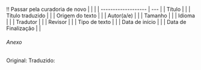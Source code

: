 !! Passar pela curadoria de novo
|                     |     |
| ------------------- | --- |
| Título              |     |
| Título traduzido    |     |
| Origem do texto     |     |
| Autor(a/e)          |     |
| Tamanho             |     |
| Idioma              |     |
| Tradutor            |     |
| Revisor             |     |
| Tipo de texto       |     |
| Data de início      |     |
| Data de Finalização |     |

###### Anexo
Original: 
Traduzido: